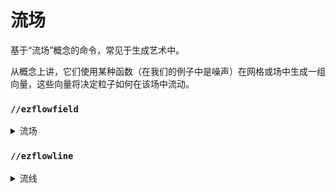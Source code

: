# 流场

基于“流场”概念的命令，常见于生成艺术中。

从概念上讲，它们使用某种函数（在我们的例子中是噪声）在网格或场中生成一组向量，这些向量将决定粒子如何在该场中流动。

### `//ezflowfield`

<details>

<summary>流场</summary>

**`//ezflowfield <palette> <lines> <iterations> <velocity> <paletteScalar> <noise> [-m <source>] [-h <distributionMode>] [-i <inertia>] [-g <gravity>] [-j <jitter>] [-b <boundary>] [-x <xMod>] [-y <yMod>] [-z <zMod>] [-p <progression>] [-s <seed>] [-c] [-f] [-t]`**

**`别名: //flow`**

在选择区域内生成一个流场，创建基于多种可用参数的动态模式。

* **Palette**: 指定用于生成流场的方块调色板。
* **Lines**: 定义线条数量或百分比分布，以确定选择区域内流场的密度。\
  例如`100`将生成100条线，`100%`将为区域内的每个方块生成1条线。
* **Iterations** (默认值: 32): 每条线的迭代次数或步数，控制它们的长度。
* **Velocity** (默认值: 1): 点在表面上移动的速度。
* **PaletteScalar** (默认值: 1.0): 缩放用于选择调色板方块的值。
* **Noise** (默认值: `Perlin()`): 用于生成流场的噪声类型。
* **-m**: 应用蒙板限制流的起点，将效果集中在特定区域。
* **-h**: 启用高度图模式以创建2D流场，具有可选的方块分布模式。
* **-i** (默认值: 0.0): 设置流的惯性权重，控制先前移动方向对下一个移动方向的影响。
* **-g** (默认值: (0,0,0)): 对点应用重力，向指定方向拉动它们。
* **-j** (默认值: (0,0,0)): 为线条的起点添加抖动。与`-m`标志一起使用时效果更佳。
* **-b** (默认值: 0): 扩展计算边界，但不会在原始选择区域外放置方块。
* **-x, -y, -z**: 修改流的坐标，允许进行缩放或旋转等变换。接受WorldEdit表达式，例如`-x *10`将x轴乘以10。
* **-p** (默认值: 1:1): 调整线条的进展强度，接受负值以从某个点开始或结束，以减少流场的强度。
* **-s** (默认值: -1): 覆盖默认的噪声种子。
* **-c**: 返回场的卷曲度。
* **-f**: 用调色板中最低的方块填充空隙。
* **-t**: 生成3D流场。可能需要较长时间生成。

</details>

### `//ezflowline`

<details>

<summary>流线</summary>

**`/ezflowline <pattern> <length> <gravity> <noise> [-i <inertia>] [-c <convexSelPoints>] [-s]`**

**`别名: //flowline`**

根据角色的位置和视角生成单条流线。\
与流场的基本原理相同，但仅生成1条线。

* **Pattern**: 确定要放置的方块模式。
* **Length**: 设置流线的长度（以方块为单位）。定义流线从起点延伸的距离。
* **Gravity** (默认值: -1): 对点应用重力，向指定方向拉动它们。
* **Noise** (默认值: `Perlin()`): 用于生成流场的噪声类型。
* **-i** (默认值: 0.0): 调整点的惯性权重，控制先前移动方向对未来方向的影响。取值范围为0.0到1.0。
* **-c** (默认值: 0): 如果大于0，则使用指定数量的点创建一个convex选区，将流线转换为选择区域的形状。
* **-s**: 启用流线与表面对齐，使线条贴合其交叉的地形或结构的轮廓。

</details>
